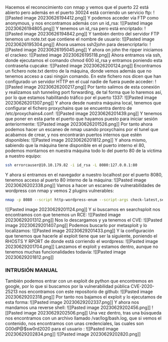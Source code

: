 Hacemos el reconocimiento con nmap y vemos que el puerto 22 está abierto pero además en el puerto 30024 está corriendo un servicio ftp:
![[Pasted image 20230626194412.png]]
Y podemos acceder vía FTP como anonymous, y nos encontramos además con un id_rsa:
![[Pasted image 20230626194805.png]]
Y tenemos un id_rsa pero está encriptado:
![[Pasted image 20230626194842.png]]
Y también dentro del servidor FTP tenemos un note.txt que contiene el nombre de usuario:
![[Pasted image 20230626195304.png]]
Ahora usamos ssh2john para desencriptarlo:
![[Pasted image 20230626195045.png]]
Y ahora on john the ripper iniciamos el crackeo:
![[Pasted image 20230626195118.png]]
Ahora entramos vía ssh, donde ejecutamos el comando chmod 600 id_rsa y entramos poniendo esta contraseña cupcake:
![[Pasted image 20230626200124.png]]
Encontramos un fichero note.txt dentro de la máquina, donde vemos además que no tenemos acceso a casi ningún comando. En este fichero nos dicen que han configurado un servidor HTTP en el cual nadie de fuera puede acceder:
![[Pasted image 20230626200217.png]]
Por tanto salimos de esta conexión y realizamos ssh tunneling port forwarding, de tal forma que lo haremos así, por lo que estamos habilitando tráfico por el puerto 1337:
![[Pasted image 20230626201307.png]]
Y ahora desde nuestra máquina local, tenemos que configurar el fichero proxychains que se encuentra dentro de /etc/proxychains4.conf:
![[Pasted image 20230626201439.png]]
Y tenemos que poner en esta parte el puerto que hayamos puesto para iniciar sesión anteriormente:
![[Pasted image 20230626201526.png]]
Por tanto ahora podemos hacer un escaneo de nmap usando proxychains por el tunel que acabamos de crear, y nos encontrarán puertos internos que estén disponibles:
![[Pasted image 20230626201812.png]]
Y ahora mismo, sabiendo que la máquina tiene disponible en el puerto interno el 80, podemos montarnos en nuestra máquina todo lo del puerto 80 de la víctima a nuestro equipo:
```bash
ssh errorcauser@10.10.179.82 -i id_rsa -L 8080:127.0.0.1:80
```
Y ahora si entramos en el navegador a nuestro localhost por el puerto 8080, tenemos acceso al puerto 80 interno de la máquina:
![[Pasted image 20230626202338.png]]
Vamos a hacer un escaneo de vulnerabilidades de wordpress con nmap y vemos 2 plugins vulnerables:
```bash
nmap -p 8080 --script http-wordpress-enum --script-args check-latest,search-limit=1500 127.0.0.1
```
![[Pasted image 20230629201124.png]]
Y si buscamos en searchsploit nos encontramos con que tenemos un RCE:
![[Pasted image 20230629201312.png]]
Nos lo descargamos y ya tenemos el CVE:
![[Pasted image 20230629201407.png]]
Podemos buscarlo por metasploit y lo localizamos:
![[Pasted image 20230629201433.png]]
Y la configuración que tenemos que hacerle al exploit tiene que ser la siguiente, poniendo el RHOSTS Y RPORT de donde está corriendo el wordpress:
![[Pasted image 20230629201704.png]]
Lanzamos el exploit y estamos dentro, aunque no tenemos muchas funcionalidades todavía:
![[Pasted image 20230629201812.png]]
### INTRUSIÓN MANUAL
También podemos entrar con un exploit de python que encontremos en google, por lo que si buscamos por la vulnerabilidad pública CVE-2020-25213 nos encontramos con este repositorio de github:
![[Pasted image 20230629202318.png]]
Por tanto nos bajamos el exploit y lo ejecutamos de esta forma:
![[Pasted image 20230629202337.png]]
Y ahora nos mandamos una reverse shell:
![[Pasted image 20230629202456.png]]
![[Pasted image 20230629202506.png]]
Una vez dentro, tras una búsqueda nos encontramos con un archivo llamado /var/log/bash.log, que si vemos el contenido, nos encontramos con unas credenciales, las cuales son G00dP@$sw0rd2020 para el usuario :
![[Pasted image 20230629202834.png]]
![[Pasted image 20230629202820.png]]




